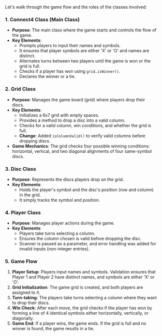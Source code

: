 Let's walk through the game flow and the roles of the classes involved:

### 1. **Connect4 Class (Main Class)**

- **Purpose**: The main class where the game starts and controls the flow of the game.
- **Key Elements**:
    - Prompts players to input their names and symbols.
    - It ensures that player symbols are either 'X' or 'O' and names are distinct.
    - Alternates turns between two players until the game is won or the grid is full.
    - Checks if a player has won using `grid.isWinner()`.
    - Declares the winner or a tie.


### 2. **Grid Class**

- **Purpose**: Manages the game board (grid) where players drop their discs.
- **Key Elements**:
    - Initializes a 6x7 grid with empty spaces.
    - Provides a method to drop a disc into a valid column.
    - Checks for a valid column, win conditions, and whether the grid is full.
    - **Change**: Added `isColumnValid()` to verify valid columns before dropping discs.
- **Game Mechanics**: The grid checks four possible winning conditions: horizontal, vertical, and two diagonal alignments of four same-symbol discs.

### 3. **Disc Class**

- **Purpose**: Represents the discs players drop on the grid.
- **Key Elements**:
    - Holds the player's symbol and the disc's position (row and column) in the grid.
    - It simply tracks the symbol and position.

### 4. **Player Class**

- **Purpose**: Manages player actions during the game.
- **Key Elements**:
    - Players take turns selecting a column.
    - Ensures the column chosen is valid before dropping the disc.
    - Scanner is passed as a parameter, and error handling was added for invalid inputs (non-integer entries).

### 5. Game Flow

1. **Player Setup**: Players input names and symbols. Validation ensures that Player 1 and Player 2 have distinct names, and symbols are either 'X' or 'O'.
2. **Grid Initialization**: The game grid is created, and both players are assigned to it.
3. **Turn-taking**: The players take turns selecting a column where they want to drop their discs.
4. **Win Check**: After each move, the grid checks if the player has won by forming a line of 4 identical symbols either horizontally, vertically, or diagonally.
5. **Game End**: If a player wins, the game ends. If the grid is full and no winner is found, the game results in a tie.
